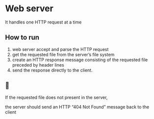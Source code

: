 # Web server 
It handles one HTTP request at a time

## How to run
1. web server accept and parse the HTTP request
2. get the requested file from the server’s file system
3. create an HTTP response message consisting of the requested file preceded by header lines
4. send the response directly to the client.

## 🚫
If the requested file does not present in the server, 

the server should send an HTTP “404 Not Found” message back to the client
